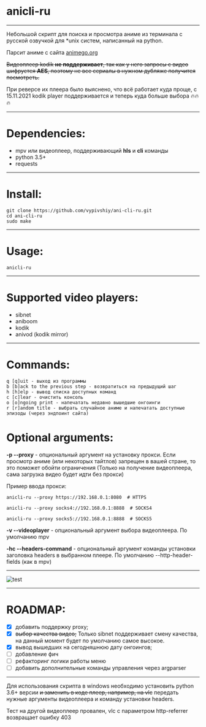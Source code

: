 # anicli-ru
___
Небольшой скрипт для поиска и просмотра аниме из терминала с русской озвучкой для *unix систем, написанный на python.

Парсит аниме с сайта [animego.org](https://animego.org/) 

~~Видеоплеер kodik **не поддерживает**, так как у него запросы с видео шифруется **AES**, 
поэтому не все сериалы в нужном дубляже получится посмотреть.~~

При реверсе их плеера было выяснено, что всё работает куда проще, с 15.11.2021 kodik player
поддерживается и теперь куда больше выбора 🔥🔥🔥
___
# Dependencies:
* mpv или видеоплеер, поддерживающий __hls__ и __cli__ команды
* python 3.5+
* requests
___
# Install:

```
git clone https://github.com/vypivshiy/ani-cli-ru.git
cd ani-cli-ru
sudo make
```
___
# Usage:
`anicli-ru`
___
# Supported video players:
* sibnet
* aniboom
* kodik
* anivod (kodik mirror)
___
# Commands:
```
q [q]uit - выход из программы
b [b]ack to the previous step - возвратиться на предыдущий шаг
h [h]elp - вывод списка доступных команд
c [c]lear - очистить консоль
o [o]ngoing print - напечатать недавно вышедшие онгоинги
r [r]andom title - выбрать случайное аниме и напечатать доступные эпизоды (через эндпоинт сайта)
```
# Optional arguments:
**-p --proxy** - опциональный аргумент на установку прокси. Если просмотр аниме (или некоторых тайтлов) 
запрещен в вашей стране, то это поможет обойти ограничения (Только на получение видеоплеера, сама загрузка видео будет 
идти без прокси)

Пример ввода прокси:
    
    anicli-ru --proxy https://192.168.0.1:8080  # HTTPS
    
    anicli-ru --proxy socks4://192.168.0.1:8888  # SOCKS4
    
    anicli-ru --proxy socks5://192.168.0.1:8888  # SOCKS5

**-v --videoplayer** - опциональный аргумент выбора видеоплеера. По умолчанию mpv

**-hc --headers-command** - опциональный аргумент команды установки заголовка headers в выбранном плеере.
По умолчанию --http-header-fields (как в mpv)
___
![test](https://i.imgur.com/BgUS2GO.png)
___
# ROADMAP:

- [x] добавить поддержку proxy;
- [x] ~~выбор качества видео;~~ Только sibnet поддерживает смену качества, 
на данный момент будет по умолчанию самое высокое.
- [x] вывод вышедших на сегодняшнюю дату онгоингов;
- [ ] добавление фич
- [ ] рефакторинг логики работы меню
- [ ] добавить дополнительные команды управления через argparser
___
Для использования скрипта в windows необходимо установить python 3.6+ версии 
~~и заменить в коде плеер, например, на vlc~~ 
передать нужные аргументы видеоплеера и команду установки headers. 

Тест на другой видеоплеер провален, vlc с параметром http-referrer возвращает ошибку 403
